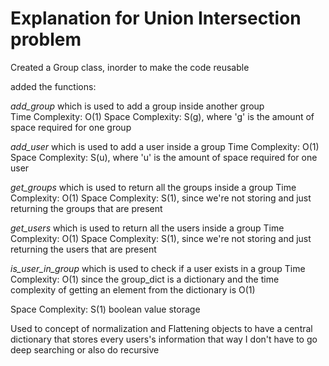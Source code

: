 # Explanation for Union Intersection problem 

Created a Group class, inorder to make the code reusable 

added the functions: 

*add_group* which is used to add a group inside another group  
Time Complexity: O(1)
Space Complexity:  S(g), where 'g' is the amount of space required for one group


*add_user* which is used to add a user inside a group 
Time Complexity: O(1) 
Space Complexity: S(u), where 'u' is the amount of space required for one user


*get_groups* which is used to return all the groups inside a group 
Time Complexity: O(1) 
Space Complexity: S(1), since we're not storing and just returning the groups that are present


*get_users* which is used to return all the users inside a group 
Time Complexity: O(1) 
Space Complexity: S(1), since we're not storing and just returning the users that are present

*is_user_in_group* which is used to check if a user exists in a group 
Time Complexity: O(1) since the group_dict is a dictionary and the time complexity of getting an element from the dictionary is O(1)

Space Complexity: S(1) boolean value storage

Used to concept of normalization and Flattening objects to have a central dictionary that stores every users's information that way I don't have to go deep searching or also do recursive 



